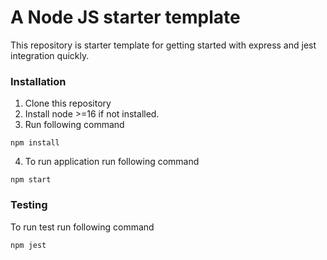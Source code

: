 # A Node JS starter template 
This repository is starter template for getting started with express and jest integration quickly.

### Installation
1. Clone this repository
2. Install node >=16 if not installed.
3. Run following command
```
npm install
```
4. To run application run following command
```
npm start
```

### Testing
To run test run following command
```
npm jest
```
